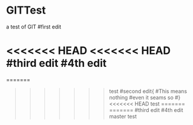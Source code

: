 GITTest
=======

a test of GIT
#first edit

<<<<<<< HEAD
<<<<<<< HEAD
#third edit
#4th edit
=======
=======
>>>>>>> test
#second edit{
#This means nothing
#even it seams so
#}
<<<<<<< HEAD
>>>>>>> test
=======
=======
#third edit
#4th edit
>>>>>>> master
>>>>>>> test
